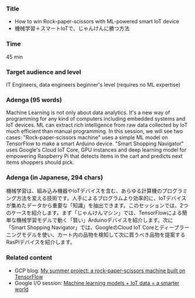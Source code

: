 ### Title

- How to win Rock-paper-scissors with ML-powered smart IoT device 
- 機械学習＋スマートIoTで、じゃんけんに勝つ方法

### Time

45 min

### Target audience and level

IT Engineers, data engineers beginner's level (requires no ML expertise)

### Adenga (95 words)

Machine Learning is not only about data analytics. It's a new way of programming for any kind of computers including embedded systems and IoT devices. ML can extract rich intelligence from raw data collected by IoT much efficient than manual programming. In this session, we will see two cases: "Rock-paper-scissors machine" uses a simple ML model on TensorFlow to make a smart Arduino device. "Smart Shopping Navigator" uses Google's Cloud IoT Core, GPU instances and deep learning model for empowering Raspberry Pi that detects items in the cart and predicts next items shoppers should pick.

### Adenga (in Japanese, 294 chars)

機械学習は、組み込み機器やIoTデバイスを含む、あらゆる計算機のプログラミング方法を変える技術です。人手によるプログラムより効率的に、IoTデバイスが集めたデータから重要な「知識」を抽出できます。このセッションでは、2つのケースを紹介します。まず「じゃんけんマシン」では、TensorFlowによる簡単な機械学習モデルで動く「賢い」Arduinoデバイスを紹介します。次に「Smart Shopping Navigator」では、GoogleのCloud IoT Coreとディープラーニングモデルを使い、カート内の品物を検知して次に買うべき品物を提案するRasPiデバイスを紹介します。

### Related content

- GCP blog: [My summer project: a rock-paper-scissors machine built on TensorFlow](https://cloud.google.com/blog/big-data/2017/10/my-summer-project-a-rock-paper-scissors-machine-built-on-tensorflow)
- Google I/O session: [Machine learning models + IoT data = a smarter world](https://youtu.be/avxpkFUXIfA?t=10m41s)
